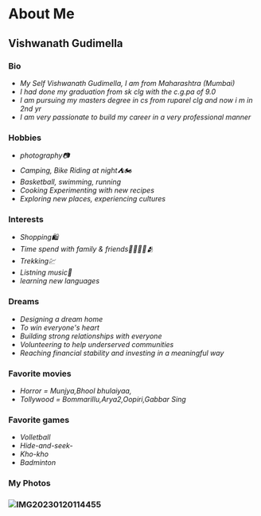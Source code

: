 # About Me

## Vishwanath Gudimella

### Bio 
* _My Self Vishwanath Gudimella, I am from Maharashtra (Mumbai)_
* _I had done my graduation from sk clg with the c.g.pa of 9.0_
* _I am pursuing my masters degree in cs from ruparel clg and now i m in 2nd yr_
* _I am very passionate to build my career in a very professional manner_

### Hobbies
* _photography📷_
* _Camping, Bike Riding at night⛺🏍_
* _Basketball, swimming, running_
* _Cooking Experimenting with new recipes_
* _Exploring new places, experiencing cultures_

### Interests
 * _Shopping🛍_
 * _Time spend with family & friends👨‍👩‍👦‍👦🫂_
 * _Trekking💹_
 * _Listning music🎼_
 * _learning new languages_

### Dreams
* _Designing a dream home_
* _To win everyone's heart_
* _Building strong relationships with everyone_
* _Volunteering to help underserved communities_
* _Reaching financial stability and investing in a meaningful way_

### Favorite movies
* _Horror = Munjya,Bhool bhulaiyaa,_
* _Tollywood = Bommarillu,Arya2,Oopiri,Gabbar Sing_

### Favorite games
* _Volletball_
* _Hide-and-seek-_
* _Kho-kho_
* _Badminton_

### My Photos
### ![IMG20230120114455](https://github.com/user-attachments/assets/71cd9875-7b09-4969-ba8a-a746fe3bc0c0)
  
